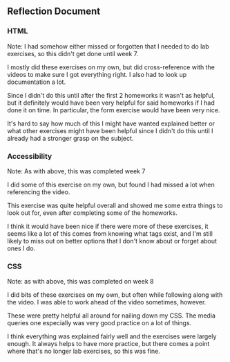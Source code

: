 ## Reflection Document

### HTML

Note: I had somehow either missed or forgotten that I needed to do lab exercises,
so this didn't get done until week 7.

I mostly did these exercises on my own, but did cross-reference with the videos
to make sure I got everything right. I also had to look up documentation a lot.

Since I didn't do this until after the first 2 homeworks it wasn't as helpful,
but it definitely would have been very helpful for said homeworks if I had done it on time.
In particular, the form exercise would have been very nice.

It's hard to say how much of this I might have wanted explained better
or what other exercises might have been helpful since I didn't do this
until I already had a stronger grasp on the subject.

### Accessibility

Note: As with above, this was completed week 7

I did some of this exercise on my own, but found I had missed a lot when referencing the video.

This exercise was quite helpful overall and showed me some extra things to look out for,
even after completing some of the homeworks.

I think it would have been nice if there were more of these exercises, it seems like
a lot of this comes from knowing what tags exist, and I'm still likely to miss out
on better options that I don't know about or forget about ones I do.


### CSS

Note: as with above, this was completed on week 8

I did bits of these exercises on my own, but often while following along with the video.
I was able to work ahead of the video sometimes, however.

These were pretty helpful all around for nailing down my CSS. The media queries one especially
was very good practice on a lot of things.

I think everything was explained fairly well and the exercises were largely enough.
It always helps to have more practice, but there comes a point where that's no longer
lab exercises, so this was fine.

